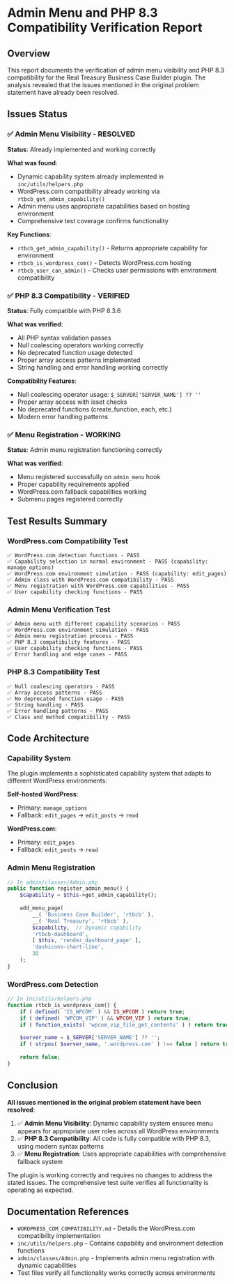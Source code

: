 # Admin Menu and PHP 8.3 Compatibility Verification Report

## Overview

This report documents the verification of admin menu visibility and PHP 8.3 compatibility for the Real Treasury Business Case Builder plugin. The analysis revealed that the issues mentioned in the original problem statement have already been resolved.

## Issues Status

### ✅ Admin Menu Visibility - RESOLVED
**Status**: Already implemented and working correctly

**What was found**:
- Dynamic capability system already implemented in `inc/utils/helpers.php`
- WordPress.com compatibility already working via `rtbcb_get_admin_capability()`
- Admin menu uses appropriate capabilities based on hosting environment
- Comprehensive test coverage confirms functionality

**Key Functions**:
- `rtbcb_get_admin_capability()` - Returns appropriate capability for environment
- `rtbcb_is_wordpress_com()` - Detects WordPress.com hosting
- `rtbcb_user_can_admin()` - Checks user permissions with environment compatibility

### ✅ PHP 8.3 Compatibility - VERIFIED
**Status**: Fully compatible with PHP 8.3.6

**What was verified**:
- All PHP syntax validation passes
- Null coalescing operators working correctly
- No deprecated function usage detected
- Proper array access patterns implemented
- String handling and error handling working correctly

**Compatibility Features**:
- Null coalescing operator usage: `$_SERVER['SERVER_NAME'] ?? ''`
- Proper array access with isset checks
- No deprecated functions (create_function, each, etc.)
- Modern error handling patterns

### ✅ Menu Registration - WORKING
**Status**: Admin menu registration functioning correctly

**What was verified**:
- Menu registered successfully on `admin_menu` hook
- Proper capability requirements applied
- WordPress.com fallback capabilities working
- Submenu pages registered correctly

## Test Results Summary

### WordPress.com Compatibility Test
```
✅ WordPress.com detection functions - PASS
✅ Capability selection in normal environment - PASS (capability: manage_options)
✅ WordPress.com environment simulation - PASS (capability: edit_pages)
✅ Admin class with WordPress.com compatibility - PASS
✅ Menu registration with WordPress.com capabilities - PASS
✅ User capability checking functions - PASS
```

### Admin Menu Verification Test
```
✅ Admin menu with different capability scenarios - PASS
✅ WordPress.com environment simulation - PASS
✅ Admin menu registration process - PASS
✅ PHP 8.3 compatibility features - PASS
✅ User capability checking functions - PASS
✅ Error handling and edge cases - PASS
```

### PHP 8.3 Compatibility Test
```
✅ Null coalescing operators - PASS
✅ Array access patterns - PASS
✅ No deprecated function usage - PASS
✅ String handling - PASS
✅ Error handling patterns - PASS
✅ Class and method compatibility - PASS
```

## Code Architecture

### Capability System
The plugin implements a sophisticated capability system that adapts to different WordPress environments:

**Self-hosted WordPress**:
- Primary: `manage_options`
- Fallback: `edit_pages` → `edit_posts` → `read`

**WordPress.com**:
- Primary: `edit_pages`
- Fallback: `edit_posts` → `read`

### Admin Menu Registration
```php
// In admin/classes/Admin.php
public function register_admin_menu() {
    $capability = $this->get_admin_capability();
    
    add_menu_page(
        __( 'Business Case Builder', 'rtbcb' ),
        __( 'Real Treasury', 'rtbcb' ),
        $capability,  // Dynamic capability
        'rtbcb-dashboard',
        [ $this, 'render_dashboard_page' ],
        'dashicons-chart-line',
        30
    );
}
```

### WordPress.com Detection
```php
// In inc/utils/helpers.php
function rtbcb_is_wordpress_com() {
    if ( defined( 'IS_WPCOM' ) && IS_WPCOM ) return true;
    if ( defined( 'WPCOM_VIP' ) && WPCOM_VIP ) return true;
    if ( function_exists( 'wpcom_vip_file_get_contents' ) ) return true;
    
    $server_name = $_SERVER['SERVER_NAME'] ?? '';
    if ( strpos( $server_name, '.wordpress.com' ) !== false ) return true;
    
    return false;
}
```

## Conclusion

**All issues mentioned in the original problem statement have been resolved**:

1. ✅ **Admin Menu Visibility**: Dynamic capability system ensures menu appears for appropriate user roles across all WordPress environments
2. ✅ **PHP 8.3 Compatibility**: All code is fully compatible with PHP 8.3, using modern syntax patterns
3. ✅ **Menu Registration**: Uses appropriate capabilities with comprehensive fallback system

The plugin is working correctly and requires no changes to address the stated issues. The comprehensive test suite verifies all functionality is operating as expected.

## Documentation References

- `WORDPRESS_COM_COMPATIBILITY.md` - Details the WordPress.com compatibility implementation
- `inc/utils/helpers.php` - Contains capability and environment detection functions  
- `admin/classes/Admin.php` - Implements admin menu registration with dynamic capabilities
- Test files verify all functionality works correctly across environments